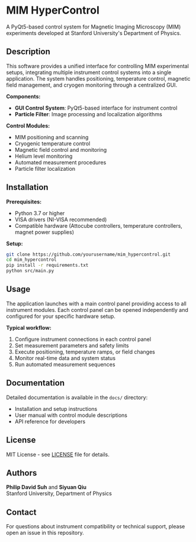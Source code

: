 # MIM HyperControl

A PyQt5-based control system for Magnetic Imaging Microscopy (MIM) experiments developed at Stanford University's Department of Physics.

## Description

This software provides a unified interface for controlling MIM experimental setups, integrating multiple instrument control systems into a single application. The system handles positioning, temperature control, magnetic field management, and cryogen monitoring through a centralized GUI.

**Components:**
- **GUI Control System**: PyQt5-based interface for instrument control
- **Particle Filter**: Image processing and localization algorithms

**Control Modules:**
- MIM positioning and scanning
- Cryogenic temperature control
- Magnetic field control and monitoring  
- Helium level monitoring
- Automated measurement procedures
- Particle filter localization

## Installation

**Prerequisites:**
- Python 3.7 or higher
- VISA drivers (NI-VISA recommended)
- Compatible hardware (Attocube controllers, temperature controllers, magnet power supplies)

**Setup:**
```bash
git clone https://github.com/yourusername/mim_hypercontrol.git
cd mim_hypercontrol
pip install -r requirements.txt
python src/main.py
```

## Usage

The application launches with a main control panel providing access to all instrument modules. Each control panel can be opened independently and configured for your specific hardware setup.

**Typical workflow:**
1. Configure instrument connections in each control panel
2. Set measurement parameters and safety limits
3. Execute positioning, temperature ramps, or field changes
4. Monitor real-time data and system status
5. Run automated measurement sequences

## Documentation

Detailed documentation is available in the `docs/` directory:
- Installation and setup instructions
- User manual with control module descriptions  
- API reference for developers

## License

MIT License - see [LICENSE](LICENSE) file for details.

## Authors

**Philip David Suh** and **Siyuan Qiu**  
Stanford University, Department of Physics

## Contact

For questions about instrument compatibility or technical support, please open an issue in this repository.
